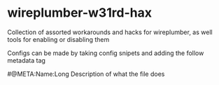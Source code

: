 # wireplumber-w31rd-hax
Collection of assorted workarounds and hacks for wireplumber, as well tools for enabling or disabling them

Configs can be made by taking config snipets and adding the follow metadata tag

#@META:Name:Long Description of what the file does
